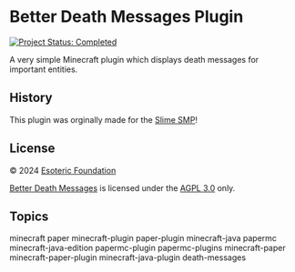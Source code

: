 # Better Death Messages Plugin

[![Project Status: Completed](./assets/images/badges/status.svg)](./)

A very simple Minecraft plugin which displays death messages for important entities.

## History

This plugin was orginally made for the [Slime SMP](https://github.com/slimesmp)!

## License

&copy; 2024 [Esoteric Foundation](https://esoteric.foundation)

[Better Death Messages](/) is licensed under the [AGPL 3.0](./LICENSE) only.

## Topics

minecraft paper minecraft-plugin paper-plugin minecraft-java papermc minecraft-java-edition papermc-plugin papermc-plugins minecraft-paper minecraft-paper-plugin minecraft-java-plugin death-messages
